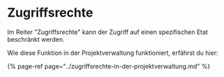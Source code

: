 # Zugriffsrechte

Im Reiter "Zugriffsrechte" kann der Zugriff auf einen spezifischen Etat beschränkt werden.

Wie diese Funktion in der Projektverwaltung funktioniert, erfährst du hier:

{% page-ref page="../zugriffsrechte-in-der-projektverwaltung.md" %}



